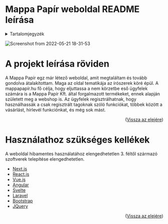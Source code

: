 # Mappa Papír weboldal README leírása
<a name="top"></a>
<!-- TABLE OF CONTENTS -->
<details>
  <summary>Tartalomjegyzék</summary>
  <ol>
    <li>
      <a href="#about-the-project">Projekt leírása</a>
    </li>
    <li>
      <a href="#getting-started">Bevezetés</a>
      <ul>
        <li><a href="#prerequisites">Kellékek</a></li>
        <li><a href="#installation">Telepítés</a></li>
      </ul>
    </li>
    <li><a href="#usage">Usage</a></li>
    <li><a href="#roadmap">Roadmap</a></li>
    <li><a href="#contributing">Contributing</a></li>
    <li><a href="#license">License</a></li>
    <li><a href="#contact">Contact</a></li>
    <li><a href="#acknowledgments">Acknowledgments</a></li>
  </ol>
</details>

![Screenshot from 2022-05-21 18-31-53](https://user-images.githubusercontent.com/105912216/169660860-90219acd-e5c5-4b36-93c0-8a90f016a9f4.png)

<!-- Projek rövid leírása -->

# A projekt leírása röviden

A Mappa Papír egz már létező weboldal, amit megtaláltam és tovább gondolva átalakítottam. Maga az oldal tematikája az írószerek köré épül. 
A mappapapír.hu fő célja, hogy eljuttassa a nem körzetbe eső ügyfelek számára is a Mappa Papír Kft. által forgalmazott termékeket, ennek alapján született meg a webshop is. 
Az ügyfelek regisztrálhatnak, hogy használhassák a csak regisztrált tagoknak szóló funkciókat, többek között a vásárlást, hírlevél funkciónkat, és még sok mást.

<p align="right">(<a href="#top">Vissza az elejére</a>)</p>

# Használathoz szükséges kellékek
A weboldal hibamentes használatához elengedhetetlen 3. féltől származó szoftverek telepítése elengedhetetlen.


* [Next.js](https://nextjs.org/)
* [React.js](https://reactjs.org/)
* [Vue.js](https://vuejs.org/)
* [Angular](https://angular.io/)
* [Svelte](https://svelte.dev/)
* [Laravel](https://laravel.com)
* [Bootstrap](https://getbootstrap.com)
* [JQuery](https://jquery.com)

<p align="right">(<a href="#top">Vissza az elejére</a>)</p>
